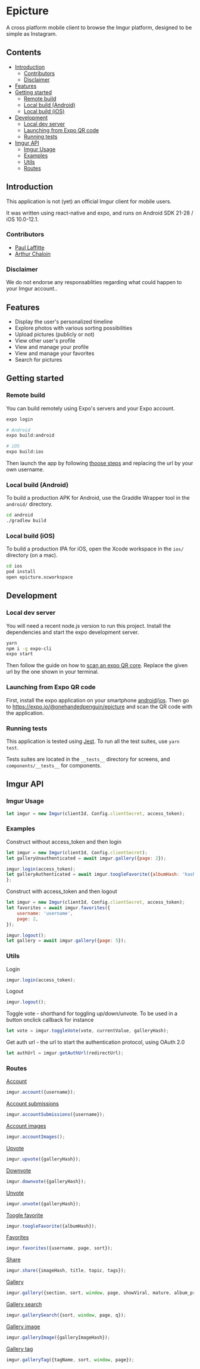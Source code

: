 # Epicture

A cross platform mobile client to browse the Imgur platform, designed to be simple as Instagram.

## Contents
- [Introduction](#introduction)
    - [Contributors](#contributors)
    - [Disclaimer](#disclaimer)
- [Features](#features)
- [Getting started](#getting-started)
    - [Remote build](#remote-build)
    - [Local build (Android)](#local-build-android)
    - [Local build (iOS)](#local-build-ios)
- [Development](#development)
    - [Local dev server](#local-dev-server)
    - [Launching from Expo QR code](#launching-from-expo-qr-code)
    - [Running tests](#running-tests)
- [Imgur API](#imgur-api)
    - [Imgur Usage](#imgur-usage)
    - [Examples](#examples)
    - [Utils](#utils)
    - [Routes](#routes)

## Introduction

This application is not (yet) an official Imgur client for mobile users.

It was written using react-native and expo, and runs on Android SDK 21-28 / iOS 10.0-12.1.

### Contributors

* [Paul Laffitte](https://github.com/paullaffitte)
* [Arthur Chaloin](https://github.com/arthurchaloin)

### Disclaimer

We do not endorse any responsablities regarding what could happen to your Imgur account..

## Features

* Display the user's personalized timeline
* Explore photos with various sorting possibilities
* Upload pictures (publicly or not)
* View other user's profile
* View and manage your profile
* View and manage your favorites
* Search for pictures

## Getting started

### Remote build

You can build remotely using Expo's servers and your Expo account.

```bash
expo login

# Android
expo build:android

# iOS
expo build:ios
```

Then launch the app by following [thoose steps](#launching-from-Expo-qr-code) and replacing the url by your own username.

### Local build (Android)

To build a production APK for Android, use the Graddle Wrapper tool in the `android/` directory.

```bash
cd android
./gradlew build
```

### Local build (iOS)

To build a production IPA for iOS, open the Xcode workspace in the `ios/` directory (on a mac).

```bash
cd ios
pod install
open epicture.xcworkspace
```

## Development

### Local dev server

You will need a recent node.js version to run this project. Install the dependencies and start the expo development server.

```bash
yarn
npm i -g expo-cli
expo start
```

Then follow the guide on how to [scan an expo QR core](#launching-from-Expo-qr-code). Replace the given url by the one shown in your terminal.

### Launching from Expo QR code

First, install the expo application on your smartphone [android](https://play.google.com/store/apps/details?id=host.exp.exponent)/[ios](https://itunes.apple.com/app/apple-store/id982107779).
Then go to https://expo.io/@onehandedpenguin/epicture and scan the QR code with the application.

### Running tests

This application is tested using [Jest](https://jestjs.io). To run all the test suites, use `yarn test`.

Tests suites are located in the `__tests__` directory for screens, and `components/__tests__` for components.

## Imgur API
### Imgur Usage
``` js
let imgur = new Imgur(clientId, Config.clientSecret, access_token);
```

### Examples
Construct without access_token and then login
``` js
let imgur = new Imgur(clientId, Config.clientSecret);
let galleryUnauthenticated = await imgur.gallery({page: 2});

imgur.login(access_token);
let galleryAuthenticated = await imgur.toogleFavorite({albumHash: 'hash'});
};
```

Construct with access_token and then logout
``` js
let imgur = new Imgur(clientId, Config.clientSecret, access_token);
let favorites = await imgur.favorites({
    username: 'username',
    page: 2,
});

imgur.logout();
let gallery = await imgur.gallery({page: 5});
```

### Utils
Login
``` js
imgur.login(access_token);
```
Logout
``` js
imgur.logout();
```
Toggle vote - shorthand for toggling up/down/unvote. To be used in a button onclick callback for instance
``` js
let vote = imgur.toggleVote(vote, currentValue, galleryHash);
```
Get auth url - the url to start the authentication protocol, using OAuth 2.0
``` js
let authUrl = imgur.getAuthUrl(redirectUrl);
```

### Routes
[Account](https://apidocs.imgur.com/#c94c8719-fe68-4854-b96d-70735dd8b2bc)
``` js
imgur.account({username});
```
[Account submissions](https://apidocs.imgur.com/#286367c1-bb24-4e74-bad9-d2c75b943b3c)
``` js
imgur.accountSubmissions({username});
```
[Account images](https://apidocs.imgur.com/#ee366f7c-69e6-46fd-bf26-e93303f64c84)
``` js
imgur.accountImages();
```
[Upvote](https://apidocs.imgur.com/#23e5f110-318a-4872-9888-1bb1f864b360)
``` js
imgur.upvote({galleryHash});
```
[Downvote](https://apidocs.imgur.com/#23e5f110-318a-4872-9888-1bb1f864b360)
``` js
imgur.downvote({galleryHash});
```
[Unvote](https://apidocs.imgur.com/#23e5f110-318a-4872-9888-1bb1f864b360)
``` js
imgur.unvote({galleryHash});
```
[Toogle favorite](https://apidocs.imgur.com/#31c72664-59c1-426f-98d7-ac7ad6547cc2)
``` js
imgur.toogleFavorite({albumHash});
```
[Favorites](https://apidocs.imgur.com/#a432a8e6-2ece-4544-bc7a-2999eb586f06)
``` js
imgur.favorites({username, page, sort});
```
[Share](https://apidocs.imgur.com/#39729532-1f9f-4b56-ba26-f4ef8d757ef1)
``` js
imgur.share({imageHash, title, topic, tags});
```
[Gallery](https://apidocs.imgur.com/#eff60e84-5781-4c12-926a-208dc4c7cc94)
``` js
imgur.gallery({section, sort, window, page, showViral, mature, album_previews});
```
[Gallery search](https://apidocs.imgur.com/#3c981acf-47aa-488f-b068-269f65aee3ce)
``` js
imgur.gallerySearch({sort, window, page, q});
```
[Gallery image](https://apidocs.imgur.com/#6b97ac3f-0fbc-43d9-bb8e-47321ee6dc46)
``` js
imgur.galleryImage({galleryImageHash});
```
[Gallery tag](https://apidocs.imgur.com/#0f89160b-8bb3-40c5-b17b-a02cc8a2f73d)
``` js
imgur.galleryTag({tagName, sort, window, page});
```

